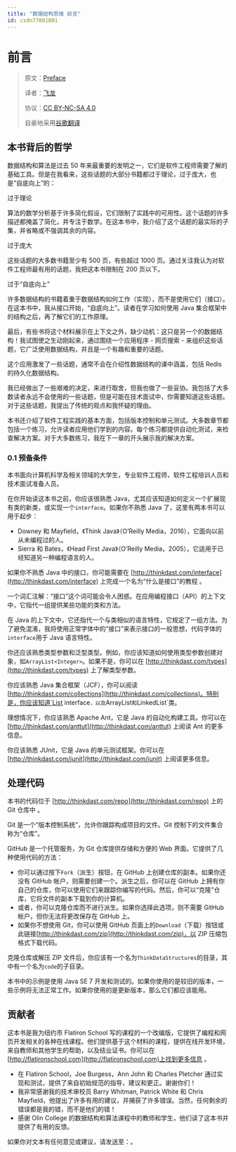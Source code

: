 ```yaml
---
title: "数据结构思维 前言"
id: csdn77801801
---
```


# 前言

> 原文：[Preface](http://greenteapress.com/thinkdast/html/thinkdast001.html)
> 
> 译者：[飞龙](https://github.com/wizardforcel)
> 
> 协议：[CC BY-NC-SA 4.0](http://creativecommons.org/licenses/by-nc-sa/4.0/)
> 
> 自豪地采用[谷歌翻译](https://translate.google.cn/)

## 本书背后的哲学

数据结构和算法是过去 50 年来最重要的发明之一，它们是软件工程师需要了解的基础工具。但是在我看来，这些话题的大部分书籍都过于理论，过于庞大，也是“自底向上”的：

过于理论

算法的数学分析基于许多简化假设，它们限制了实践中的可用性。这个话题的许多描述都掩盖了简化，并专注于数学。在这本书中，我介绍了这个话题的最实际的子集，并省略或不强调其余的内容。

过于庞大

这些话题的大多数书籍至少有 500 页，有些超过 1000 页。通过关注我认为对软件工程师最有用的话题，我把这本书限制在 200 页以下。

过于“自底向上”

许多数据结构的书籍着重于数据结构如何工作（实现），而不是使用它们（接口）。在这本书中，我从接口开始，“自底向上”。读者在学习如何使用 Java 集合框架中的结构之后，再了解它们的工作原理。

最后，有些书将这个材料展示在上下文之外，缺少动机：这只是另一个的数据结构！我试图使之生动刚起来，通过围绕一个应用程序 - 网页搜索 - 来组织这些话题，它广泛使用数据结构，并且是一个有趣和重要的话题。

这个应用激发了一些话题，通常不会在介绍性数据结构的课中涵盖，包括 Redis 的持久化数据结构。

我已经做出了一些艰难的决定，来进行取舍，但我也做了一些妥协。我包括了大多数读者永远不会使用的一些话题，但是可能在技术面试中，你需要知道这些话题。对于这些话题，我提出了传统的观点和我怀疑的理由。

本书还介绍了软件工程实践的基本方面，包括版本控制和单元测试。大多数章节都包括一个练习，允许读者应用他们学到的内容。每个练习都提供自动化测试，来检查解决方案。对于大多数练习，我在下一章的开头展示我的解决方案。

### 0.1 预备条件

本书面向计算机科学及相关领域的大学生，专业软件工程师，软件工程培训人员和技术面试准备人员。

在你开始读这本书之前，你应该很熟悉 Java，尤其应该知道如何定义一个扩展现有类的新类，或实现一个`interface`。如果你不熟悉 Java 了，这里有两本书可以用于起步：

*   Downey 和 Mayfield，《Think Java》（O’Reilly Media，2016），它面向以前从未编程过的人。
*   Sierra 和 Bates，《Head First Java》（O’Reilly Media，2005），它适用于已经知道另一种编程语言的人。

如果你不熟悉 Java 中的接口，你可能需要在 [http://thinkdast.com/interface](http://thinkdast.com/interface) 上完成一个名为“什么是接口”的教程 。

一个词汇注解：“接口”这个词可能会令人困惑。在应用编程接口（API）的上下文中，它指代一组提供某些功能的类和方法。

在 Java 的上下文中，它还指代一个与类相似的语言特性，它规定了一组方法。为了避免混淆，我将使用正常字体中的“接口”来表示接口的一般思想，代码字体的`interface`用于 Java 语言特性。

你还应该熟悉类型参数和泛型类型。例如，你应该知道如何使用类型参数创建对象，如`ArrayList<Integer>`。如果不是，你可以在 [http://thinkdast.com/types](http://thinkdast.com/types) 上了解类型参数。

你应该熟悉 Java 集合框架（JCF​​），你可以阅读 [http://thinkdast.com/collections](http://thinkdast.com/collections)。特别是，你应该知道`List interface`，以及`ArrayList`和`LinkedList`类。

理想情况下，你应该熟悉 Apache Ant，它是 Java 的自动化构建工具。你可以在 [http://thinkdast.com/anttut](http://thinkdast.com/anttut) 上阅读 Ant 的更多信息。

你应该熟悉 JUnit，它是 Java 的单元测试框架。你可以在 [http://thinkdast.com/junit](http://thinkdast.com/junit) 上阅读更多信息。

## 处理代码

本书的代码位于 [http://thinkdast.com/repo](http://thinkdast.com/repo) 上的 Git 仓库中 。

Git 是一个“版本控制系统”，允许你跟踪构成项目的文件。Git 控制下的文件集合称为“仓库”。

GitHub 是一个托管服务，为 Git 仓库提供存储和方便的 Web 界面。它提供了几种使用代码的方法：

*   你可以通过按下`Fork`（派生）按钮，在 GitHub 上创建仓库的副本。如果你还没有 GitHub 帐户，则需要创建一个。派生之后，你可以在 GitHub 上拥有你自己的仓库，你可以使用它们来跟踪你编写的代码。然后，你可以“克隆”仓库，它将文件的副本下载到你的计算机。
*   或者，你可以克隆仓库而不进行派生。如果你选择此选项，则不需要 GitHub 帐户，但你无法将更改保存在 GitHub 上。
*   如果你不想使用 Git，你可以使用 GitHub 页面上的`Download`（下载）按钮或此链接[http://thinkdast.com/zip](http://thinkdast.com/zip)，以 ZIP 压缩包格式下载代码。

克隆仓库或解压 ZIP 文件后，你应该有一个名为`ThinkDataStructures`的目录，其中有一个名为`code`的子目录。

本书中的示例是使用 Java SE 7 开发和测试的。如果你使用的是较旧的版本，一些示例将无法正常工作。如果你使用的是更新版本，那么它们都应该能用。

## 贡献者

这本书是我为纽约市 Flatiron School 写的课程的一个改编版，它提供了编程和网页开发相关的各种在线课程。他们提供基于这个材料的课程，提供在线开发环境，来自教师和其他学生的帮助，以及结业证书。你可以在 [http://flatironschool.com](http://flatironschool.com)上找到更多信息 。

*   在 Flatiron School，Joe Burgess，Ann John 和 Charles Pletcher 通过实现和测试，提供了来自初始规范的指导，建议和更正。谢谢你们！
*   我非常感谢我的技术审校员 Barry Whitman, Patrick White 和 Chris Mayfield，他提出了许多有用的建议，并捕获了许多错误。当然，任何剩余的错误都是我的错，而不是他们的错！
*   感谢 Olin College 的数据结构和算法课程中的教师和学生，他们读了这本书并提供了有用的反馈。

如果你对文本有任何意见或建议，请发送至：。